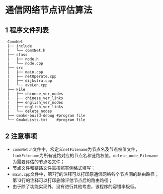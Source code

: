# 通信网络节点评估算法

## 1 程序文件列表

```
 CommNet 
 ├── include
 |	 └── commNet.h
 ├── class
 |	 ├── node.h
 |	 └── node.cpp
 ├── src
 |	 ├── main.cpp
 |	 ├── netOperate.cpp
 |	 ├── dijkstra.cpp
 |	 └── aveLen.cpp
 ├── File
 |	 ├── chinese_ver_nodes
 |	 ├── chinese_ver_links
 |	 ├── english_ver_nodes
 |	 ├── english_ver_links
 |	 └── delete_nodes
 ├── cmake-build-debug #program file
 └── CmakeLists.txt    #program file
```

## 2 注意事项 

- ```commNet.h```文件中，宏定义```netFilename```为节点名及节点权值文件，```linkFilename```为所有链路对应的节点名和链路权值，```delete_node_Filename```为需要评估的节点名文件；
- 节点文件和链路文件需按照实例格式填写；
- ```main.cpp```文件中，第7行的注释可以打印原通信网络各个节点间的路由路径；第13行的注释可以打印删除评估节点后的路由路径；
- 由于除了功能实现外，没有进行其他考虑，该程序的容错率极低。

